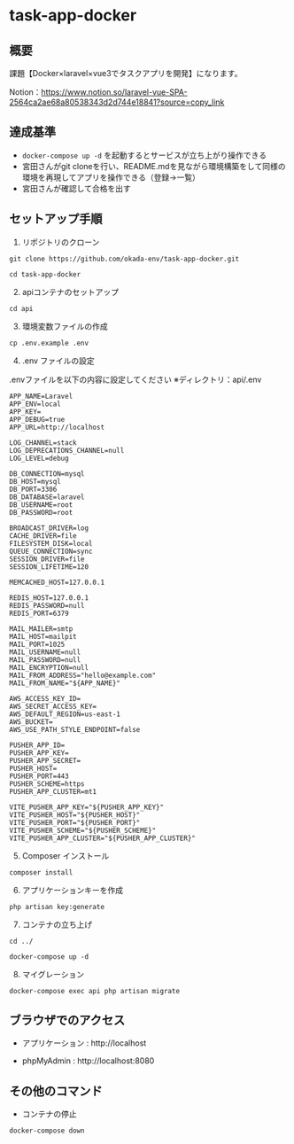 # task-app-docker

## 概要
課題【Docker×laravel×vue3でタスクアプリを開発】になります。

Notion：https://www.notion.so/laravel-vue-SPA-2564ca2ae68a80538343d2d744e18841?source=copy_link

## 達成基準

- `docker-compose up -d` を起動するとサービスが立ち上がり操作できる
- 宮田さんがgit cloneを行い、README.mdを見ながら環境構築をして同様の環境を再現してアプリを操作できる（登録→一覧）
- 宮田さんが確認して合格を出す

## セットアップ手順
1. リポジトリのクローン
```
git clone https://github.com/okada-env/task-app-docker.git
```
```
cd task-app-docker
```

2. apiコンテナのセットアップ
```
cd api
```

3. 環境変数ファイルの作成
```
cp .env.example .env
```

4. .env ファイルの設定

.envファイルを以下の内容に設定してください
※ディレクトリ：api/.env

```
APP_NAME=Laravel
APP_ENV=local
APP_KEY=
APP_DEBUG=true
APP_URL=http://localhost

LOG_CHANNEL=stack
LOG_DEPRECATIONS_CHANNEL=null
LOG_LEVEL=debug

DB_CONNECTION=mysql
DB_HOST=mysql
DB_PORT=3306
DB_DATABASE=laravel
DB_USERNAME=root
DB_PASSWORD=root

BROADCAST_DRIVER=log
CACHE_DRIVER=file
FILESYSTEM_DISK=local
QUEUE_CONNECTION=sync
SESSION_DRIVER=file
SESSION_LIFETIME=120

MEMCACHED_HOST=127.0.0.1

REDIS_HOST=127.0.0.1
REDIS_PASSWORD=null
REDIS_PORT=6379

MAIL_MAILER=smtp
MAIL_HOST=mailpit
MAIL_PORT=1025
MAIL_USERNAME=null
MAIL_PASSWORD=null
MAIL_ENCRYPTION=null
MAIL_FROM_ADDRESS="hello@example.com"
MAIL_FROM_NAME="${APP_NAME}"

AWS_ACCESS_KEY_ID=
AWS_SECRET_ACCESS_KEY=
AWS_DEFAULT_REGION=us-east-1
AWS_BUCKET=
AWS_USE_PATH_STYLE_ENDPOINT=false

PUSHER_APP_ID=
PUSHER_APP_KEY=
PUSHER_APP_SECRET=
PUSHER_HOST=
PUSHER_PORT=443
PUSHER_SCHEME=https
PUSHER_APP_CLUSTER=mt1

VITE_PUSHER_APP_KEY="${PUSHER_APP_KEY}"
VITE_PUSHER_HOST="${PUSHER_HOST}"
VITE_PUSHER_PORT="${PUSHER_PORT}"
VITE_PUSHER_SCHEME="${PUSHER_SCHEME}"
VITE_PUSHER_APP_CLUSTER="${PUSHER_APP_CLUSTER}"

```

5.  Composer インストール
```
composer install
```

6.  アプリケーションキーを作成
```
php artisan key:generate
```

7. コンテナの立ち上げ
```
cd ../
```

```
docker-compose up -d
```

8. マイグレーション
```
docker-compose exec api php artisan migrate
```

## ブラウザでのアクセス
- アプリケーション : http://localhost

- phpMyAdmin : http://localhost:8080

## その他のコマンド
- コンテナの停止
```
docker-compose down 
```










